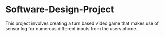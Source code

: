 # Software-Design-Project
This project involves creating a turn based video game that makes use of sensor log for numerous different inputs from the users phone.
